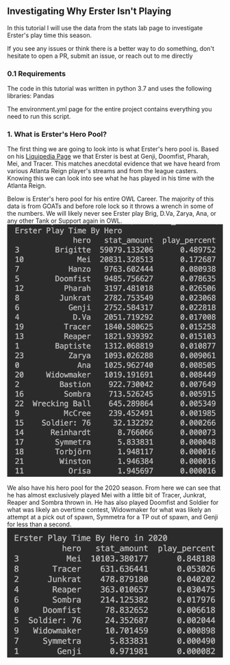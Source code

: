 ## Investigating Why Erster Isn't Playing

In this tutorial I will use the data from the stats lab page to investigate Erster's play time this season.

If you see any issues or think there is a better way to do something,
don't hesitate to open a PR, submit an issue, or reach out to me directly

### 0.1 Requirements
The code in this tutorial was written in python 3.7 and uses the following libraries:
Pandas

The environment.yml page for the entire project contains everything you need to run this script.

### 1. What is Erster's Hero Pool?

The first thing we are going to look into is what Erster's hero pool is. Based on his [Liquipedia Page](https://liquipedia.net/overwatch/Jeong_Joon) we that Erster is best at Genji, Doomfist, Pharah, Mei, and Tracer.
This matches anecdotal evidence that we have heard from various Atlanta Reign player's streams and from the league casters. Knowing this we can look into see what he has played in his time with the Atlanta Reign.


Below is Erster's hero pool for his entire OWL Career. The majority of this data is from GOATs and
before role lock so it throws a wrench in some of the numbers. We will likely never see Erster play Brig, D.Va, Zarya, Ana, or any other Tank or Support again in OWL.
![Hero Pool](screen_shots/hero_pool.png)

We also have his hero pool for the 2020 season. From here we can see that he has almost exclusively played Mei with a little bit of Tracer, Junkrat, Reaper and Sombra thrown in.
He has also played Doomfist and Soldier for what was likely an overtime contest, Widowmaker for what was likely an attempt at a pick out of spawn, Symmetra for a TP out of spawn, and Genji for less than a second.
![Hero Pool](screen_shots/hero_pool_2020.png)

